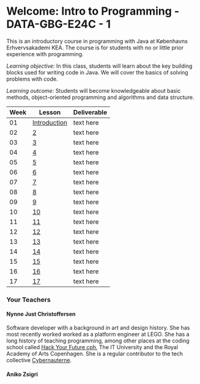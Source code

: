 # Welcome: Intro to Programming - DATA-GBG-E24C - 1


This is an introductory course in programming with Java at Københavns Erhvervsakademi KEA. The course is for students with no or little prior experience with programming.


*Learning objective:* In this class, students will learn about the key building blocks used for writing code in Java. We will cover the basics of solving problems with code.


*Learning outcome:* Students will become knowledgeable about basic methods, object-oriented programming and algorithms and data structure.

| Week | Lesson | Deliverable |
| --- | --- | --- |
| 01 | [Introduction](./lessons/lecture-01.md) | text here |
| 02 | [2](./lessons/lecture-02.md) | text here |
| 03 | [3](./lessons/lecture-03.md) | text here |
| 04 | [4](./lessons/lecture-04.md) | text here |
| 05 | [5](./lessons/lecture-05.md)| text here |
| 06 | [6](./lessons/lecture-06.md) | text here |
| 07 | [7](./lessons/lecture-07.md) | text here |
| 08 | [8](./lessons/lecture-08.md) | text here |
| 09 | [9](./lessons/lecture-09.md) | text here |
| 10 | [10](./lessons/lecture-10.md) | text here |
| 11 | [11](./lessons/lecture-10.md) | text here |
| 12 | [12](./lessons/lecture-11.md) | text here |
| 13 | [13](./lessons/lecture-12.md) | text here |
| 14 | [14](./lessons/lecture-12.md) | text here |
| 15 | [15](./lessons/lecture-12.md) | text here |
| 16 | [16](./lessons/lecture-12.md) | text here |
| 17 | [17](./lessons/lecture-12.md) | text here |


### Your Teachers
#### Nynne Just Christoffersen
Software developer with a background in art and design history. She has most recently worked worked as a platform engineer at LEGO. She has a long history of teaching programming, among other places at the coding school called [Hack Your Future cph](https://www.hackyourfuture.dk/), The IT University and the Royal Academy of Arts Copenhagen. She is a regular contributor to the tech collective [Cybernauterne](https://cybernauterne.dk/). 

#### Aniko Zsigri
